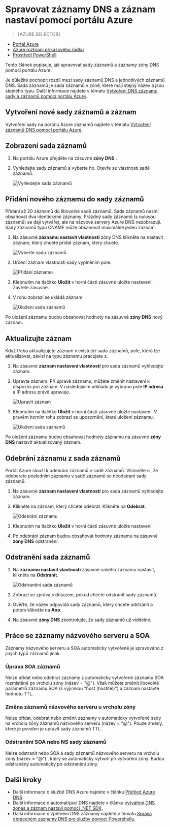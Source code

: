 <properties
   pageTitle="Správa sady záznamů DNS a záznamů pomocí portálu Azure | Microsoft Azure"
   description="Správa DNS záznamu nastaví záznamů a pokud je hostitelem vaší domény na Azure DNS."
   services="dns"
   documentationCenter="na"
   authors="sdwheeler"
   manager="carmonm"
   editor=""
   tags="azure-resource-manager"/>

<tags
   ms.service="dns"
   ms.devlang="na"
   ms.topic="article"
   ms.tgt_pltfrm="na"
   ms.workload="infrastructure-services"
   ms.date="08/16/2016"
   ms.author="sewhee"/>

# <a name="manage-dns-records-and-record-sets-by-using-the-azure-portal"></a>Spravovat záznamy DNS a záznam nastaví pomocí portálu Azure


> [AZURE.SELECTOR]
- [Portál Azure](dns-operations-recordsets-portal.md)
- [Azure rozhraní příkazového řádku](dns-operations-recordsets-cli.md)
- [Prostředí PowerShell](dns-operations-recordsets.md)


Tento článek popisuje, jak spravovat sady záznamů a záznamy zóny DNS pomocí portálu Azure.

Je důležité pochopit rozdíl mezi sady záznamů DNS a jednotlivých záznamů DNS. Sada záznamů je sada záznamů v zóně, které mají stejný název a jsou stejného typu. Další informace najdete v tématu [Vytvoření DNS záznamu sady a záznamů pomocí portálu Azure](dns-getstarted-create-recordset-portal.md).

## <a name="create-a-new-record-set-and-record"></a>Vytvoření nové sady záznamů a záznam

Vytvoření sady na portálu Azure záznamů najdete v tématu [Vytvoření záznamů DNS pomocí portálu Azure](dns-getstarted-create-recordset-portal.md).


## <a name="view-a-record-set"></a>Zobrazení sada záznamů

1. Na portálu Azure přejděte na zásuvné **zóny DNS** .

2. Vyhledejte sady záznamů a vyberte ho. Otevře se vlastnosti sadě záznamů.

    ![Vyhledejte sada záznamů](./media/dns-operations-recordsets-portal/searchset500.png)


## <a name="add-a-new-record-to-a-record-set"></a>Přidání nového záznamu do sady záznamů

Přidání až 20 záznamů do libovolné sadě záznamů. Sada záznamů nesmí obsahovat dva identickými záznamy. Prázdný sady záznamů (s nulovou záznamů) se dají vytvářet, ale na názvové servery Azure DNS nezobrazují. Sady záznamů typu CNAME může obsahovat maximálně jeden záznam.


1. Na zásuvné **záznamu nastavit vlastnosti** zóny DNS klikněte na nastavit záznam, který chcete přidat záznam, který chcete.

    ![Vyberte sadu záznamů](./media/dns-operations-recordsets-portal/selectset500.png)

2. Určení záznam vlastností sady vyplněním pole.

    ![Přidání záznamu](./media/dns-operations-recordsets-portal/addrecord500.png)

2. Klepnutím na tlačítko **Uložit** v horní části zásuvné uložte nastavení. Zavřete zásuvné.

3. V rohu zobrazí se ukládá záznam.

    ![Uložení sada záznamů](./media/dns-operations-recordsets-portal/saving150.png)

Po uložení záznamu budou obsahovat hodnoty na zásuvné **zóny DNS** nový záznam.


## <a name="update-a-record"></a>Aktualizujte záznam

Když třeba aktualizujete záznam v existující sada záznamů, pole, která lze aktualizovat, závisí na typu záznamu pracujete s.

1. Na zásuvné **záznam nastavení vlastností** pro sada záznamů vyhledejte záznam.

2. Upravte záznam. Při úpravě záznamu, můžete změnit nastavení k dispozici pro záznam. V následujícím příkladu je vybráno pole **IP adresa** a IP adresu právě upravuje.

    ![Upravit záznam](./media/dns-operations-recordsets-portal/modifyrecord500.png)

3. Klepnutím na tlačítko **Uložit** v horní části zásuvné uložte nastavení. V pravém horním rohu zobrazí se upozornění, které uložení záznamu.

    ![Uložení sada záznamů](./media/dns-operations-recordsets-portal/saved150.png)


Po uložení záznamu budou obsahovat hodnoty záznamu na zásuvné **zóny DNS** nastavit aktualizovaný záznam.


## <a name="remove-a-record-from-a-record-set"></a>Odebrání záznamu z sada záznamů

Portál Azure slouží k odebrání záznamů v sadě záznamů. Všimněte si, že odeberete posledním záznamu v sadě záznamů se neodstraní sady záznamů.

1. Na zásuvné **záznam nastavení vlastností** pro sada záznamů vyhledejte záznam.

2. Klikněte na záznam, který chcete odebrat. Klikněte na **Odebrat**.

    ![Odebrání záznamu](./media/dns-operations-recordsets-portal/removerecord500.png)

3. Klepnutím na tlačítko **Uložit** v horní části zásuvné uložte nastavení.

3. Po odebrání záznam budou obsahovat hodnoty záznamu na zásuvné **zóny DNS** odstranění.


## <a name="delete"></a>Odstranění sada záznamů

1. Na **záznamu nastavit vlastnosti** zásuvné vašeho záznamu nastavit, klikněte na **Odstranit**.

    ![Odstranění sada záznamů](./media/dns-operations-recordsets-portal/deleterecordset500.png)

2. Zobrazí se zpráva s dotazem, pokud chcete odstranit sady záznamů.

3. Ověřte, že název odpovídá sady záznamů, který chcete odstranit a potom klikněte na **Ano**.

4. Na zásuvné **zóny DNS** zkontrolujte, že sady záznamů už viditelné.


## <a name="work-with-ns-and-soa-records"></a>Práce se záznamy názvového serveru a SOA

Záznamy názvového serveru a SOA automaticky vytvořené je spravováno z jiných typů záznamů jinak.

### <a name="modify-soa-records"></a>Úprava SOA záznamů

Nelze přidat nebo odebrat záznamy z automaticky vytvořené záznamu SOA rozmístěné po vrcholu zóny (název = "@"). Však můžete změnit libovolné parametrů záznamu SOA (s výjimkou "host (hostitel)") a záznam nastavte hodnotu TTL.

### <a name="modify-ns-records-at-the-zone-apex"></a>Změna záznamů názvového serveru u vrcholu zóny

Nelze přidat, odebrat nebo změnit záznamy v automaticky vytvořené sady na vrcholu zóny záznamů názvového serveru (název = "@"). Pouze změny, které je povolen je upravit sady záznamů TTL.

### <a name="delete-soa-or-ns-record-sets"></a>Odstranění SOA nebo NS sady záznamů

Nelze odstranit nebo SOA a sady záznamů názvového serveru na vrcholu zóny (název = "@") , který se automaticky vytvoří při vytvoření zóny. Budou odstraněny automaticky po odstranění zóny.

## <a name="next-steps"></a>Další kroky

-   Další informace o službě DNS Azure najdete v článku [Přehled Azure DNS](dns-overview.md).
-   Další informace o automatizaci DNS najdete v článku [vytváření DNS zones a záznam nastaví pomocí .NET SDK](dns-sdk.md).
-   Další informace o zpětném DNS záznamy najdete v tématu [Správa obráceném záznamy DNS pro služby pomocí Powershellu](dns-reverse-dns-record-operations-ps.md).
